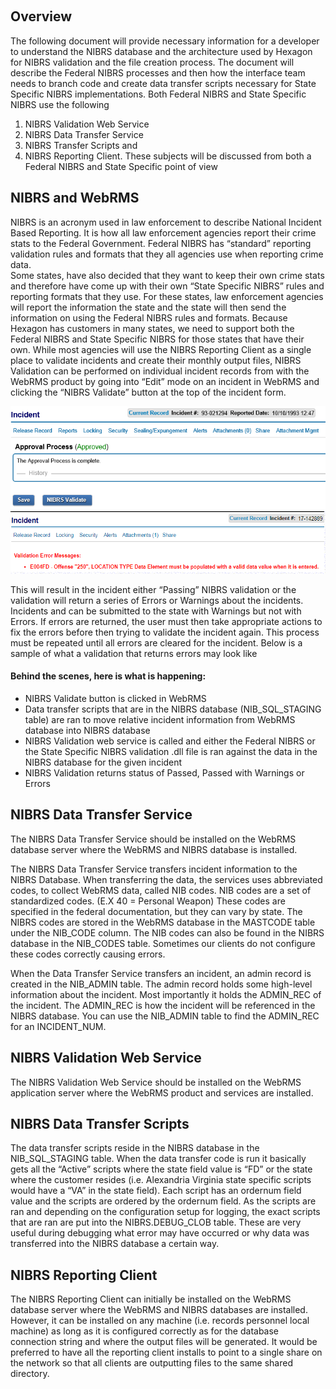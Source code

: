  
 
## Overview
The following document will provide necessary information for a developer to understand the NIBRS database and the architecture used by Hexagon for NIBRS validation and the file creation process.  The document will describe the Federal NIBRS processes and then how the interface team needs to branch code and create data transfer scripts necessary for State Specific NIBRS implementations.  Both Federal NIBRS and State Specific NIBRS use the following 

1. NIBRS Validation Web Service 
2. NIBRS Data Transfer Service 
3. NIBRS Transfer Scripts and 
4. NIBRS Reporting Client.  These subjects will be discussed from both a Federal NIBRS and State Specific point of view


## NIBRS and WebRMS
NIBRS is an acronym used in law enforcement to describe National Incident Based Reporting.  It is how all law enforcement agencies report their crime stats to the Federal Government.  Federal NIBRS has “standard” reporting validation rules and formats that they all agencies use when reporting crime data.  
Some states, have also decided that they want to keep their own crime stats and therefore have come up with their own “State Specific NIBRS” rules and reporting formats that they use.  For these states, law enforcement agencies will report the information the state and the state will then send the information on using the Federal NIBRS rules and formats.
Because Hexagon has customers in many states, we need to support both the Federal NIBRS and State Specific NIBRS for those states that have their own.
While most agencies will use the NIBRS Reporting Client as a single place to validate incidents and create their monthly output files, NIBRS Validation can be performed on individual incident records from with the WebRMS product by going into “Edit” mode on an incident in WebRMS and clicking the “NIBRS Validate” button at the top of the incident form.
 
 ![alt text](https://github.com/mtuck/NIBRS/blob/master/img1.png?raw=true)
 ![alt text](https://github.com/mtuck/NIBRS/blob/master/img2.png?raw=true)

This will result in the incident either “Passing” NIBRS validation or the validation will return a series of Errors or Warnings about the incidents.  Incidents and can be submitted to the state with Warnings but not with Errors.  If errors are returned, the user must then take appropriate actions to fix the errors before then trying to validate the incident again.  This process must be repeated until all errors are cleared for the incident.  Below is a sample of what a validation that returns errors may look like
  

#### Behind the scenes, here is what is happening:

-	NIBRS Validate button is clicked in WebRMS
-	Data transfer scripts that are in the NIBRS database (NIB_SQL_STAGING table) are ran to move relative incident information from WebRMS database into NIBRS database
-	NIBRS Validation web service is called and either the Federal NIBRS or the State Specific NIBRS validation .dll file is ran against the data in the NIBRS database for the given incident
-	NIBRS Validation returns status of Passed, Passed with Warnings or Errors


## NIBRS Data Transfer Service
The NIBRS Data Transfer Service should be installed on the WebRMS database server where the WebRMS and NIBRS database is installed.

The NIBRS Data Transfer Service transfers incident information to the NIBRS Database.  When transferring the data, the services uses abbreviated codes, to collect WebRMS data, called NIB codes.  NIB codes are a set of standardized codes. (E.X 40 = Personal Weapon) These codes are specified in the federal documentation, but they can vary by state. The NIBRS codes are stored in the WebRMS database in the MASTCODE table under the NIB_CODE column. The NIB codes can also be found in the NIBRS database in the NIB_CODES table. Sometimes our clients do not configure these codes correctly causing errors.  

When the Data Transfer Service transfers an incident, an admin record is created in the NIB_ADMIN table. The admin record holds some high-level information about the incident.  Most importantly it holds the ADMIN_REC of the incident.  The ADMIN_REC is how the incident will be referenced in the NIBRS database.  You can use the NIB_ADMIN table to find the ADMIN_REC for an INCIDENT_NUM.

<INSERT CONFIG FILE VALUE HERE>

## NIBRS Validation Web Service
The NIBRS Validation Web Service should be installed on the WebRMS application server where the WebRMS product and services are installed.
<INSERT CONFIG FILE VALUES HERE>

## NIBRS Data Transfer Scripts
The data transfer scripts reside in the NIBRS database in the NIB_SQL_STAGING table.  When the data transfer code is run it basically gets all the “Active” scripts where the state field value is “FD” or the state where the customer resides (i.e. Alexandria Virginia state specific scripts would have a “VA” in the state field).  Each script has an ordernum field value and the scripts are ordered by the ordernum field.  As the scripts are ran and depending on the configuration setup for logging, the exact scripts that are ran are put into the NIBRS.DEBUG_CLOB table.  These are very useful during debugging what error may have occurred or why data was transferred into the NIBRS database a certain way. 

## NIBRS Reporting Client
The NIBRS Reporting Client can initially be installed on the WebRMS database server where the WebRMS and NIBRS databases are installed.  However, it can be installed on any machine (i.e. records personnel local machine) as long as it is configured correctly as for the database connection string and where the output files will be generated.  It would be preferred to have all the reporting client installs to point to a single share on the network so that all clients are outputting files to the same shared directory.
<INSERT CONFIG FILE VALUES HERE>


